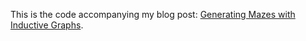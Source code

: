 This is the code accompanying my blog post: [Generating Mazes with Inductive Graphs](http://jelv.is/blog/Generating-Mazes-with-Inductive-Graphs).